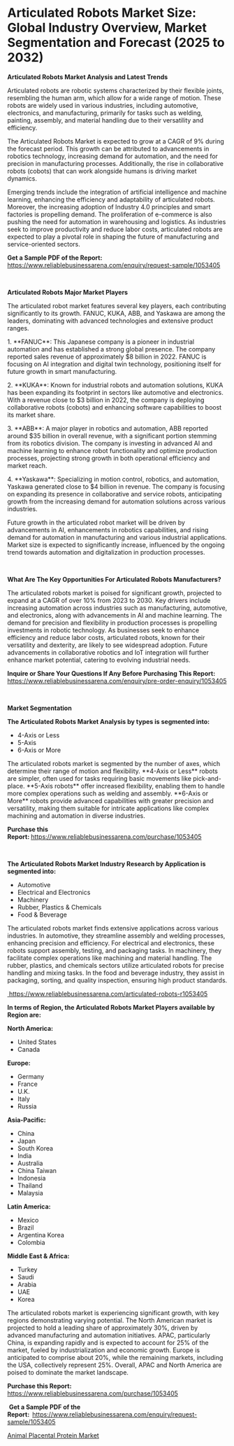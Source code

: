 <p><h1>Articulated Robots Market Size: Global Industry Overview, Market Segmentation and Forecast (2025 to 2032)</h1></p><p><strong>Articulated Robots Market Analysis and Latest Trends</strong></p>
<p><p>Articulated robots are robotic systems characterized by their flexible joints, resembling the human arm, which allow for a wide range of motion. These robots are widely used in various industries, including automotive, electronics, and manufacturing, primarily for tasks such as welding, painting, assembly, and material handling due to their versatility and efficiency. </p><p>The Articulated Robots Market is expected to grow at a CAGR of 9% during the forecast period. This growth can be attributed to advancements in robotics technology, increasing demand for automation, and the need for precision in manufacturing processes. Additionally, the rise in collaborative robots (cobots) that can work alongside humans is driving market dynamics. </p><p>Emerging trends include the integration of artificial intelligence and machine learning, enhancing the efficiency and adaptability of articulated robots. Moreover, the increasing adoption of Industry 4.0 principles and smart factories is propelling demand. The proliferation of e-commerce is also pushing the need for automation in warehousing and logistics. As industries seek to improve productivity and reduce labor costs, articulated robots are expected to play a pivotal role in shaping the future of manufacturing and service-oriented sectors.</p></p>
<p><strong>Get a Sample PDF of the Report:&nbsp;</strong> <a href="https://www.reliablebusinessarena.com/enquiry/request-sample/1053405?utm_campaign=2136&utm_medium=2&utm_source=Github&utm_content=ia&utm_term=22032025&utm_id=articulated-robots">https://www.reliablebusinessarena.com/enquiry/request-sample/1053405</a></p>
<p>&nbsp;</p>
<p><strong>Articulated Robots Major Market Players</strong></p>
<p><p>The articulated robot market features several key players, each contributing significantly to its growth. FANUC, KUKA, ABB, and Yaskawa are among the leaders, dominating with advanced technologies and extensive product ranges. </p><p>1. **FANUC**: This Japanese company is a pioneer in industrial automation and has established a strong global presence. The company reported sales revenue of approximately $8 billion in 2022. FANUC is focusing on AI integration and digital twin technology, positioning itself for future growth in smart manufacturing.</p><p>2. **KUKA**: Known for industrial robots and automation solutions, KUKA has been expanding its footprint in sectors like automotive and electronics. With a revenue close to $3 billion in 2022, the company is deploying collaborative robots (cobots) and enhancing software capabilities to boost its market share.</p><p>3. **ABB**: A major player in robotics and automation, ABB reported around $35 billion in overall revenue, with a significant portion stemming from its robotics division. The company is investing in advanced AI and machine learning to enhance robot functionality and optimize production processes, projecting strong growth in both operational efficiency and market reach.</p><p>4. **Yaskawa**: Specializing in motion control, robotics, and automation, Yaskawa generated close to $4 billion in revenue. The company is focusing on expanding its presence in collaborative and service robots, anticipating growth from the increasing demand for automation solutions across various industries.</p><p>Future growth in the articulated robot market will be driven by advancements in AI, enhancements in robotics capabilities, and rising demand for automation in manufacturing and various industrial applications. Market size is expected to significantly increase, influenced by the ongoing trend towards automation and digitalization in production processes.</p></p>
<p>&nbsp;</p>
<p><strong>What Are The Key Opportunities For Articulated Robots Manufacturers?</strong></p>
<p><p>The articulated robots market is poised for significant growth, projected to expand at a CAGR of over 10% from 2023 to 2030. Key drivers include increasing automation across industries such as manufacturing, automotive, and electronics, along with advancements in AI and machine learning. The demand for precision and flexibility in production processes is propelling investments in robotic technology. As businesses seek to enhance efficiency and reduce labor costs, articulated robots, known for their versatility and dexterity, are likely to see widespread adoption. Future advancements in collaborative robotics and IoT integration will further enhance market potential, catering to evolving industrial needs.</p></p>
<p><strong>Inquire or Share Your Questions If Any Before Purchasing This Report:</strong> <a href="https://www.reliablebusinessarena.com/enquiry/pre-order-enquiry/1053405?utm_campaign=2136&utm_medium=2&utm_source=Github&utm_content=ia&utm_term=22032025&utm_id=articulated-robots">https://www.reliablebusinessarena.com/enquiry/pre-order-enquiry/1053405</a></p>
<p>&nbsp;</p>
<p><strong>Market Segmentation</strong></p>
<p><strong>The Articulated Robots Market Analysis by types is segmented into:</strong></p>
<p><ul><li>4-Axis or Less</li><li>5-Axis</li><li>6-Axis or More</li></ul></p>
<p><p>The articulated robots market is segmented by the number of axes, which determine their range of motion and flexibility. **4-Axis or Less** robots are simpler, often used for tasks requiring basic movements like pick-and-place. **5-Axis robots** offer increased flexibility, enabling them to handle more complex operations such as welding and assembly. **6-Axis or More** robots provide advanced capabilities with greater precision and versatility, making them suitable for intricate applications like complex machining and automation in diverse industries.</p></p>
<p><strong>Purchase this Report:&nbsp;</strong><a href="https://www.reliablebusinessarena.com/purchase/1053405?utm_campaign=2136&utm_medium=2&utm_source=Github&utm_content=ia&utm_term=22032025&utm_id=articulated-robots">https://www.reliablebusinessarena.com/purchase/1053405</a></p>
<p>&nbsp;</p>
<p><strong>The Articulated Robots Market Industry Research by Application is segmented into:</strong></p>
<p><ul><li>Automotive</li><li>Electrical and Electronics</li><li>Machinery</li><li>Rubber, Plastics & Chemicals</li><li>Food & Beverage</li></ul></p>
<p><p>The articulated robots market finds extensive applications across various industries. In automotive, they streamline assembly and welding processes, enhancing precision and efficiency. For electrical and electronics, these robots support assembly, testing, and packaging tasks. In machinery, they facilitate complex operations like machining and material handling. The rubber, plastics, and chemicals sectors utilize articulated robots for precise handling and mixing tasks. In the food and beverage industry, they assist in packaging, sorting, and quality inspection, ensuring high product standards.</p></p>
<p><a href="https://www.reliablebusinessarena.com/articulated-robots-r1053405?utm_campaign=2136&utm_medium=2&utm_source=Github&utm_content=ia&utm_term=22032025&utm_id=articulated-robots">&nbsp;https://www.reliablebusinessarena.com/articulated-robots-r1053405</a></p>
<p><strong>In terms of Region, the Articulated Robots Market Players available by Region are:</strong></p>
<p>
    <p> <strong> North America: </strong>
        <ul>
            <li>United States</li>
            <li>Canada</li>
        </ul>
        </p> 
    <p> <strong> Europe: </strong>
        <ul>
            <li>Germany</li>
            <li>France</li>
            <li>U.K.</li>
            <li>Italy</li>
            <li>Russia</li>
        </ul>
        </p> 
    <p> <strong> Asia-Pacific: </strong>
        <ul>
            <li>China</li>
            <li>Japan</li>
            <li>South Korea</li>
            <li>India</li>
            <li>Australia</li>
            <li>China Taiwan</li>
            <li>Indonesia</li>
            <li>Thailand</li>
            <li>Malaysia</li>
        </ul>
        </p> 
    <p> <strong> Latin America: </strong>
        <ul>
            <li>Mexico</li>
            <li>Brazil</li>
            <li>Argentina Korea</li>
            <li>Colombia</li>
        </ul>
        </p> 
    <p> <strong> Middle East & Africa: </strong>
        <ul>
            <li>Turkey</li>
            <li>Saudi</li>
            <li>Arabia</li>
            <li>UAE</li>
            <li>Korea</li>
        </ul>
    </p>
    </p>
<p><p>The articulated robots market is experiencing significant growth, with key regions demonstrating varying potential. The North American market is projected to hold a leading share of approximately 30%, driven by advanced manufacturing and automation initiatives. APAC, particularly China, is expanding rapidly and is expected to account for 25% of the market, fueled by industrialization and economic growth. Europe is anticipated to comprise about 20%, while the remaining markets, including the USA, collectively represent 25%. Overall, APAC and North America are poised to dominate the market landscape.</p></p>
<p><strong>Purchase this Report: </strong><a href="https://www.reliablebusinessarena.com/purchase/1053405?utm_campaign=2136&utm_medium=2&utm_source=Github&utm_content=ia&utm_term=22032025&utm_id=articulated-robots">https://www.reliablebusinessarena.com/purchase/1053405</a></p>
<p>&nbsp;<strong>Get a Sample PDF of the Report:&nbsp;&nbsp;</strong><a href="https://www.reliablebusinessarena.com/enquiry/request-sample/1053405?utm_campaign=2136&utm_medium=2&utm_source=Github&utm_content=ia&utm_term=22032025&utm_id=articulated-robots">https://www.reliablebusinessarena.com/enquiry/request-sample/1053405</a></p>
<p><strong></strong></p>
<p><p><a href="https://github.com/mharielmesa/Market-Research-Report-List-5/blob/main/animal-placental-protein-market.md?utm_campaign=2136&utm_medium=2&utm_source=Github&utm_content=ia&utm_term=22032025&utm_id=articulated-robots">Animal Placental Protein Market</a></p></p>